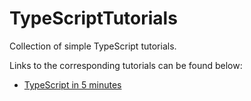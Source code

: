 # TypeScriptTutorials
Collection of simple TypeScript tutorials.

Links to the corresponding tutorials can be found below:

* [TypeScript in 5 minutes](https://www.typescriptlang.org/docs/handbook/typescript-in-5-minutes.html)